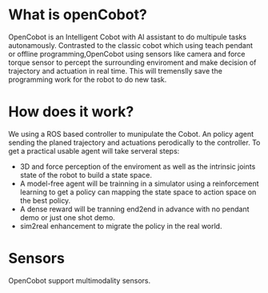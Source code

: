 # What is openCobot?

OpenCobot is an Intelligent Cobot with AI assistant to do multipule tasks autonamously. Contrasted to the classic cobot which using teach pendant or offline programming,OpenCobot using sensors like camera and force torque sensor to percept the surrounding enviroment and make decision of trajectory and actuation in real time. This will tremenslly save the programming work for the robot to do new task.

# How does it work?

We using a ROS based controller to munipulate the Cobot. An policy agent sending the planed trajectory and actuations perodically to the controller. To get a practical usable agent will take serveral steps:

* 3D and force perception of the enviroment as well as the intrinsic joints state of the robot to build a state space.
* A model-free agent will be trainning in a simulator using a reinforcement learning to get a policy can mapping the state space to action space on the best policy.
* A dense reward will be tranning end2end in advance with no pendant demo or just one shot demo.
* sim2real enhancement to migrate the policy in the real world.

# Sensors

OpenCobot support multimodality sensors. 

